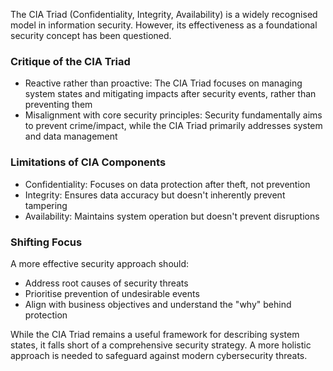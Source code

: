 The CIA Triad (Confidentiality, Integrity, Availability) is a widely recognised model in information security. However, its effectiveness as a foundational security concept has been questioned.

### Critique of the CIA Triad

* Reactive rather than proactive: The CIA Triad focuses on managing system states and mitigating impacts after security events, rather than preventing them
* Misalignment with core security principles: Security fundamentally aims to prevent crime/impact, while the CIA Triad primarily addresses system and data management

### Limitations of CIA Components
* Confidentiality: Focuses on data protection after theft, not prevention
* Integrity: Ensures data accuracy but doesn't inherently prevent tampering
* Availability: Maintains system operation but doesn't prevent disruptions

### Shifting Focus

A more effective security approach should:

* Address root causes of security threats
* Prioritise prevention of undesirable events
* Align with business objectives and understand the "why" behind protection

While the CIA Triad remains a useful framework for describing system states, it falls short of a comprehensive security strategy. A more holistic approach is needed to safeguard against modern cybersecurity threats.
